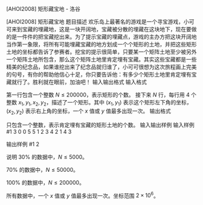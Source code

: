 



[AHOI2008] 矩形藏宝地 - 洛谷














[AHOI2008] 矩形藏宝地
题目描述
欢乐岛上最著名的游戏是一个寻宝游戏，小可可来到宝藏的埋藏地，这是一块开阔地，宝藏被分散的埋藏在这块地下，现在要做的是一件件的把宝藏挖出来。为了提示宝藏的埋藏点，游戏的主办方把这块开阔地当作第一象限，将所有可能埋藏宝藏的地方划成一个个矩形的土地，并把这些矩形土地的坐标都告诉了参赛者。挖宝的提示很简单，只要某一个矩阵土地至少被另外一个矩阵土地所包含，那么这个矩阵土地里肯定埋有宝藏。其实这些宝藏都是一些精美的纪念品，如果谁挖出来了纪念品就归谁了，小可可很想为这次旅程画上完美的句号，有你的帮助他信心十足，你只要告诉他：有多少个矩形土地里肯定埋有宝藏就行了。胜利就在眼前，加油吧！
输入输出格式
输入格式

第一行包含一个整数 $N\leq 200000$，表示矩形的个数。
接下来 $N$ 行，每行用 $4$ 个整数 $x_1,\,y_1,\,x_2,\,y_2$，描述了一个矩形。其中 $(x_1,\,y_1)$ 表示这个矩形左下角的坐标，$(x_2,\,y_2)$ 表示右上角的坐标，一个 $x$ 值或 $y$ 值最多出现一次。 
输出格式

只包含一个整数，表示肯定埋有宝藏的矩形土地的个数。 
输入输出样例
输入样例 #1
3
0 0 5 5
1 2 3 4
2 1 4 3

输出样例 #1
2

说明
$30\%$ 的数据中，$N\leq 5000$。

$70\%$ 的数据中，$N\leq 50000$。

$100\%$ 的数据中，$N\leq 200000$。

所有数据中，一个 $x$ 值或 $y$ 值最多出现一次。坐标范围 $2\times 10 ^ 6$。






